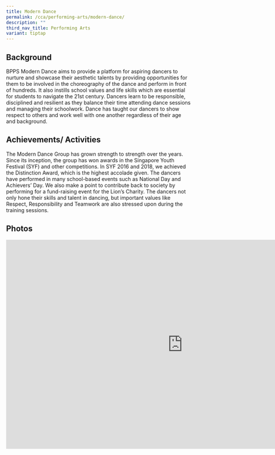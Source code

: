 ```yaml
---
title: Modern Dance
permalink: /cca/performing-arts/modern-dance/
description: ""
third_nav_title: Performing Arts
variant: tiptap
---
```

<h2>Background</h2>
<p>BPPS Modern Dance aims to provide a platform for aspiring dancers to nurture
and showcase their aesthetic talents by providing opportunities for them
to be involved in the choreography of the dance and perform in front of
hundreds. It also instills school values and life skills which are essential
for students to navigate the 21st century. Dancers learn to be responsible,
disciplined and resilient as they balance their time attending dance sessions
and managing their schoolwork. Dance has taught our dancers to show respect
to others and work well with one another regardless of their age and background.</p>
<h2>Achievements/ Activities</h2>
<p>The Modern Dance Group has grown strength to strength over the years.
Since its inception, the group has won awards in the Singapore Youth Festival
(SYF) and other competitions. In SYF 2016 and 2018, we achieved the Distinction
Award, which is the highest accolade given. The dancers have performed
in many school-based events such as National Day and Achievers’ Day. We
also make a point to contribute back to society by performing for a fund-raising
event for the Lion’s Charity. The dancers not only hone their skills and
talent in dancing, but important values like Respect, Responsibility and
Teamwork are also stressed upon during the training sessions.</p>
<h2>Photos</h2>
<div class="iframe-wrapper">
<iframe height="569" width="960" allowfullscreen="true" frameborder="0" src="https://docs.google.com/presentation/d/e/2PACX-1vT5m663sV0PvQod5lnQjEuSDPa7OOV8Ur-hb9uZg2h2SQG-V8vSeYq93j--KCENNri9XiFdZ6o4QFor/embed?start=false&amp;loop=false&amp;delayms=3000"></iframe>
</div>
<p></p>
